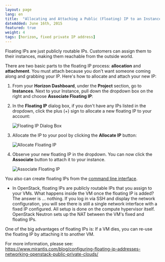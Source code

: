 ```yaml
---
layout: page
lang: en
title:  "Allocating and Attaching a Public (Floating) IP to an Instance"
dateAdded: June 16th, 2015
featured: true
weight: 4
tags: [horizon, fixed private IP address]
---
```


Floating IPs are just publicly routable IPs.  Customers can assign them to their instances, making them reachable from the outside world.

There are two basic parts to the floating IP process: **allocation** and **attachment**. You must attach because you don't want someone coming along and grabbing your IP.  Here's how to allocate and attach your new IP:

1. From your **Horizon Dashboard**, under the **Project** section, go to **Instances**.  Next to your Instance, pull down the dropdown box on the right and choose **Associate Floating IP**:

2. In the **Floating IP** dialog box, if you don't have any IPs listed in the dropdown, click the plus (+) sign to allocate a new floating IP to your account:

   ![Floating IP Dialog Box]({{site.baseurl}}/img/Floating_IP_Dialog_Box.png)

3. Allocate the IP to your pool by clicking the **Allocate IP** button:

   ![Allocate Floating IP]({{site.baseurl}}/img/Allocate_Floating_IP.png)

4. Observe your new floating IP in the dropdown. You can now click the **Associate** button to attach it to your instance.

   ![Associate Floating IP]({{site.baseurl}}/img/Associate_Floating_IP.png)

You also can create floating IPs from the [command line interface](http://docs.openstack.org/admin-guide-cloud/content/create_list_of_available_floating_ips.html).

* In OpenStack, floating IPs are publicly routable IPs that you assign to your VMs. What happens inside the VM once the floating IP is added? The answer is ... nothing. If you log in via SSH and display the network configuration, you will see there is still a single network interface with a fixed IP configured. All setup is done on the compute hypervisor itself. OpenStack Neutron sets up the NAT between the VM's fixed and floating IPs.

One of the big advantages of floating IPs is: If a VM dies, you can re-use the floating IP by attaching it to another VM.

For more information, please see: https://www.mirantis.com/blog/configuring-floating-ip-addresses-networking-openstack-public-private-clouds/
